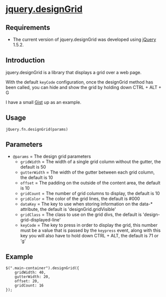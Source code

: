 [jquery.designGrid](http://github.com/mbrio/jquery.designGrid)
===================================================

Requirements
------------
* The current version of jquery.designGrid was developed using [jQuery](http://jquery.com) 1.5.2.

Introduction
------------
jquery.designGrid is a library that displays a grid over a web page.

With the default `keyCode` configuration, once the designGrid method has been called, you can hide and show the grid by holding down CTRL + ALT + G

I have a small [Gist](http://gist.github.com/1217627) up as an example.

Usage
-----
	jQuery.fn.designGrid(params)

Parameters
----------
* `@params` = The design grid parameters
	* `gridWidth` = The width of a single grid column without the gutter, the default is 50
	* `gutterWidth` = The width of the gutter between each grid column, the default is 10
	* `offset` = The padding on the outside of the content area, the default is 10
	* `gridCount` = The number of grid columns to display, the default is 10
	* `gridColor` = The color of the grid lines, the default is #000
	* `dataKey` = The key to use when storing information on the data-* attribute, the default is 'designGrid.gridVisible'
	* `gridClass` = The class to use on the grid divs, the default is 'design-grid-displayed-line'
	* `keyCode` = The key to press in order to display the grid, this number must be a value that is passed by the `keypress` event, along with this key you will also have to hold down CTRL + ALT, the default is 71 or 'g'
	
Example
-------
	$(".main-container").designGrid({
		gridWidth: 40,
		gutterWidth: 20,
		offset: 20,
		gridCount: 16
	});